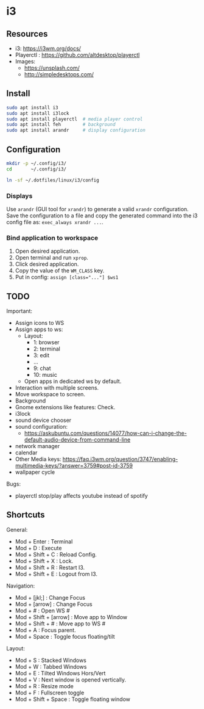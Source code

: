 # i3

## Resources

- i3: https://i3wm.org/docs/
- Playerctl : https://github.com/altdesktop/playerctl
- Images:
  - https://unsplash.com/
  - http://simpledesktops.com/

## Install

```bash
sudo apt install i3
sudo apt install i3lock
sudo apt install playerctl  # media player control
sudo apt install feh        # background
sudo apt install arandr     # display configuration
```

## Configuration

```bash
mkdir -p ~/.config/i3/
cd       ~/.config/i3/

ln -sf ~/.dotfiles/linux/i3/config
```

### Displays

Use `arandr` (GUI tool for `xrandr`) to generate a valid `xrandr` configuration.
Save the configuration to a file and copy the generated command into the i3 config file as: `exec_always xrandr ...`.

### Bind application to workspace

1. Open desired application.
2. Open terminal and run `xprop`.
3. Click desired application.
4. Copy the value of the `WM_CLASS` key.
5. Put in config: `assign [class="..."] $ws1`


## TODO

Important:
- Assign icons to WS
- Assign apps to ws:
	- Layout:
		- 1: browser
		- 2: terminal
		- 3: edit
		- ...
		- 9: chat
		- 10: music
	- Open apps in dedicated ws by default.
- Interaction with multiple screens.
- Move workspace to screen.
- Background
- Gnome extensions like features: Check.
- i3lock
- sound device chooser
- sound configuration:
	- https://askubuntu.com/questions/14077/how-can-i-change-the-default-audio-device-from-command-line
- network manager
- calendar
- Other Media keys: https://faq.i3wm.org/question/3747/enabling-multimedia-keys/?answer=3759#post-id-3759
- wallpaper cycle

Bugs:
- playerctl stop/play affects youtube instead of spotify

## Shortcuts

General:
- Mod + Enter           : Terminal
- Mod + D               : Execute
- Mod + Shift + C       : Reload Config.
- Mod + Shift + X       : Lock.
- Mod + Shift + R       : Restart I3.
- Mod + Shift + E       : Logout from I3.

Navigation:
- Mod + [jkl;]          : Change Focus
- Mod + [arrow]         : Change Focus
- Mod + #               : Open WS #
- Mod + Shift + [arrow] : Move app to Window
- Mod + Shift + #       : Move app to WS #
- Mod + A               : Focus parent.
- Mod + Space           : Toggle focus floating/tilt

Layout:
- Mod + S               : Stacked Windows
- Mod + W               : Tabbed Windows
- Mod + E               : Tilted Windows Hors/Vert
- Mod + V               : Next window is opened vertically.
- Mod + R               : Resize mode
- Mod + F               : Fullscreen toggle
- Mod + Shift + Space   : Toggle floating window

